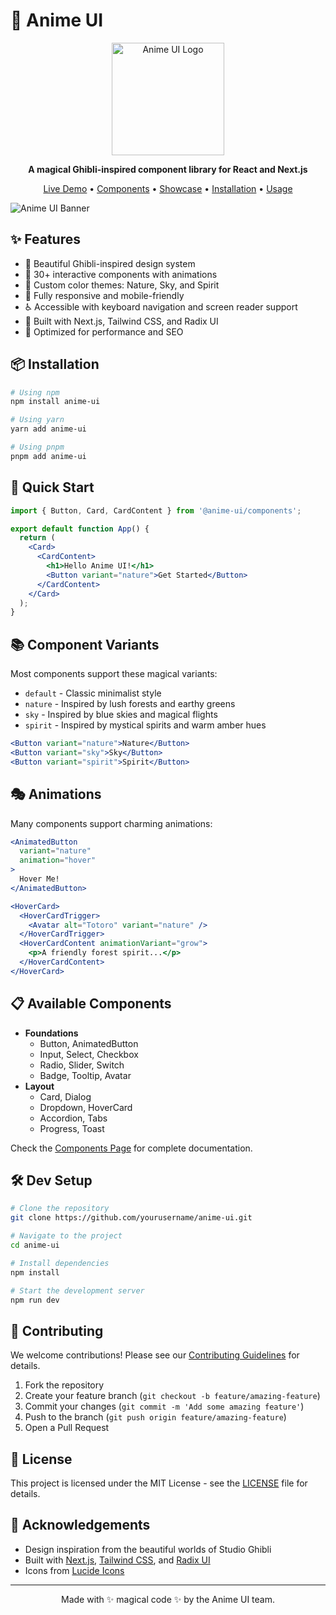 # 🌿 Anime UI

<div align="center">
  <img src="public/logo.png" alt="Anime UI Logo" width="180" />
  <p><strong>A magical Ghibli-inspired component library for React and Next.js</strong></p>
  <a href="https://anime-ui.vercel.app">Live Demo</a> •
  <a href="https://anime-ui.vercel.app/components">Components</a> •
  <a href="https://anime-ui.vercel.app/showcase">Showcase</a> •
  <a href="#installation">Installation</a> •
  <a href="#usage">Usage</a>
</div>

![Anime UI Banner](public/banner.png)

## ✨ Features

- 🎨 Beautiful Ghibli-inspired design system
- 🔄 30+ interactive components with animations
- 🌈 Custom color themes: Nature, Sky, and Spirit
- 📱 Fully responsive and mobile-friendly
- ♿ Accessible with keyboard navigation and screen reader support
- 🌙 Built with Next.js, Tailwind CSS, and Radix UI
- 🚀 Optimized for performance and SEO

## 📦 Installation

```bash
# Using npm
npm install anime-ui

# Using yarn
yarn add anime-ui

# Using pnpm
pnpm add anime-ui
```

## 🚀 Quick Start

```jsx
import { Button, Card, CardContent } from '@anime-ui/components';

export default function App() {
  return (
    <Card>
      <CardContent>
        <h1>Hello Anime UI!</h1>
        <Button variant="nature">Get Started</Button>
      </CardContent>
    </Card>
  );
}
```

## 📚 Component Variants

Most components support these magical variants:

- `default` - Classic minimalist style
- `nature` - Inspired by lush forests and earthy greens
- `sky` - Inspired by blue skies and magical flights
- `spirit` - Inspired by mystical spirits and warm amber hues

```jsx
<Button variant="nature">Nature</Button>
<Button variant="sky">Sky</Button>
<Button variant="spirit">Spirit</Button>
```

## 🎭 Animations

Many components support charming animations:

```jsx
<AnimatedButton
  variant="nature"
  animation="hover"
>
  Hover Me!
</AnimatedButton>

<HoverCard>
  <HoverCardTrigger>
    <Avatar alt="Totoro" variant="nature" />
  </HoverCardTrigger>
  <HoverCardContent animationVariant="grow">
    <p>A friendly forest spirit...</p>
  </HoverCardContent>
</HoverCard>
```

## 📋 Available Components

- **Foundations**
  - Button, AnimatedButton
  - Input, Select, Checkbox
  - Radio, Slider, Switch
  - Badge, Tooltip, Avatar
- **Layout**
  - Card, Dialog
  - Dropdown, HoverCard
  - Accordion, Tabs
  - Progress, Toast

Check the [Components Page](https://anime-ui.vercel.app/components) for complete documentation.

## 🛠️ Dev Setup

```bash
# Clone the repository
git clone https://github.com/yourusername/anime-ui.git

# Navigate to the project
cd anime-ui

# Install dependencies
npm install

# Start the development server
npm run dev
```

## 👥 Contributing

We welcome contributions! Please see our [Contributing Guidelines](CONTRIBUTING.md) for details.

1. Fork the repository
2. Create your feature branch (`git checkout -b feature/amazing-feature`)
3. Commit your changes (`git commit -m 'Add some amazing feature'`)
4. Push to the branch (`git push origin feature/amazing-feature`)
5. Open a Pull Request

## 📄 License

This project is licensed under the MIT License - see the [LICENSE](LICENSE) file for details.

## 🙏 Acknowledgements

- Design inspiration from the beautiful worlds of Studio Ghibli
- Built with [Next.js](https://nextjs.org/), [Tailwind CSS](https://tailwindcss.com/), and [Radix UI](https://www.radix-ui.com/)
- Icons from [Lucide Icons](https://lucide.dev/)

---

<p align="center">
  Made with ✨ magical code ✨ by the Anime UI team.
</p>
